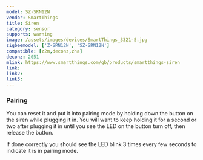 ```yaml
---
model: SZ-SRN12N
vendor: SmartThings
title: Siren
category: sensor
supports: warning
image: /assets/images/devices/SmartThings_3321-S.jpg
zigbeemodel: ['Z-SRN12N', 'SZ-SRN12N']
compatible: [z2m,deconz,zha]
deconz: 2051
mlink: https://www.smartthings.com/gb/products/smartthings-siren
link: 
link2: 
link3: 
---
```

### Pairing
You can reset it and put it into pairing mode by holding down the button on the siren while plugging it in. You will want to keep holding it for a second or two after plugging it in until you see the LED on the button turn off, then release the button.

If done correctly you should see the LED blink 3 times every few seconds to indicate it is in pairing mode.
